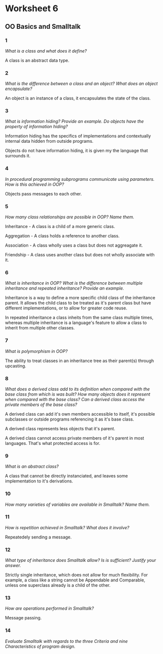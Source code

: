 # Worksheet 6

## OO Basics and Smalltalk

### 1

*What is a class and what does it define?*

A class is an abstract data type.

### 2

*What is the difference between a class and an object? What does an object
encapsulate?*

An object is an instance of a class, it encapsulates the state of the class.

### 3

*What is information hiding? Provide an example. Do objects have the property
of information hiding?*

Information hiding has the specifics of implementations and contextually
internal data hidden from outside programs.

Objects do not have information hiding, it is given my the language that
surrounds it.

### 4

*In procedural programming subprograms communicate using parameters. How
is this achieved in OOP?*

Objects pass messages to each other.

### 5

*How many class relationships are possible in OOP? Name them.*

Inheritance - A class is a child of a more generic class.

Aggregation - A class holds a reference to another class.

Association - A class wholly uses a class but does not aggreagate it.

Friendship - A class uses another class but does not wholly associate with it.

### 6

*What is inheritance in OOP? What is the difference between multiple
inheritance and repeated inheritance? Provide an example.*

Inheritance is a way to define a more specific child class of the inheritance
parent. It allows the child class to be treated as it's parent class but have
different implementations, or to allow for greater code reuse.

In repeated inheritance a class inheits from the same class multiple times, whereas
multiple inheritance is a language's feature to allow a class to inherit from
multiple other classes.

### 7

*What is polymorphism in OOP?*

The ability to treat classes in an inheritance tree as their parent(s) through upcasting.

### 8

*What does a derived class add to its definition when compared with the base
class from which is was built? How many objects does it represent when
compared with the base class? Can a derived class access the private members of
the base class?*

A derived class can add it's own members accessible to itself, it's possible
subclasses or outside programs referencing it as it's base class.

A derived class represents less objects that it's parent.

A derived class cannot access private members of it's parent in most languages.
That's what protected access is for.

### 9

*What is an abstract class?*

A class that cannot be directly instanciated, and leaves some implementation to
it's derivations.

### 10

*How many varieties of variables are available in Smalltalk? Name them.*

<!-- TODO -->

### 11

*How is repetition achieved in Smalltalk? What does it involve?*

Repeatedely sending a message.

### 12

*What type of inheritance does Smalltalk allow? Is is sufficient? Justify your
answer.*

Strictly single inheritance, which does not allow for much flexibility. For example,
a class like a string cannot be Appendable and Comparable, unless one superclass
already is a child of the other.

### 13

*How are operations performed in Smalltalk?*

Message passing.

### 14

*Evaluate Smalltalk with regards to the three Criteria and nine Characteristics of
program design.*

<!-- TODO -->

